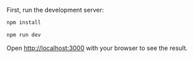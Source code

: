 First, run the development server:

```bash
npm install
```

```bash
npm run dev
```

Open [http://localhost:3000](http://localhost:3000) with your browser to see the result.
